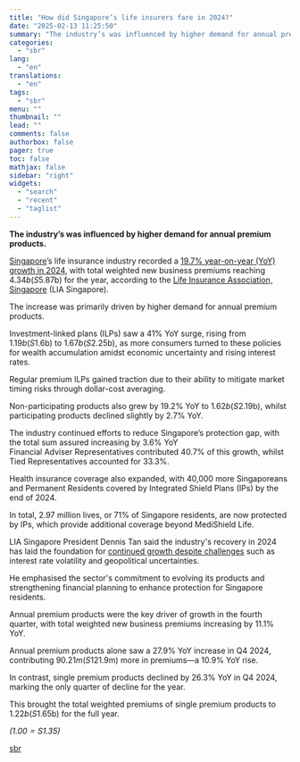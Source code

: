 ```yaml
---
title: "How did Singapore’s life insurers fare in 2024?"
date: "2025-02-13 11:25:50"
summary: "The industry’s was influenced by higher demand for annual premium products.Singapore’s life insurance industry recorded a 19.7% year-on-year (YoY) growth in 2024, with total weighted new business premiums reaching $4.34b (S$5.87b) for the year, according to the Life Insurance Association, Singapore (LIA Singapore). The increase was primarily driven by higher..."
categories:
  - "sbr"
lang:
  - "en"
translations:
  - "en"
tags:
  - "sbr"
menu: ""
thumbnail: ""
lead: ""
comments: false
authorbox: false
pager: true
toc: false
mathjax: false
sidebar: "right"
widgets:
  - "search"
  - "recent"
  - "taglist"
---
```


**The industry’s was influenced by higher demand for annual premium products.**

[Singapore](https://insuranceasia.com/market/singapore)’s life insurance industry recorded a [19.7% year-on-year (YoY) growth in 2024](https://insuranceasia.com/insurance/exclusive/singapores-life-insurers-eye-growth-in-2025), with total weighted new business premiums reaching $4.34b (S$5.87b) for the year, according to the [Life Insurance Association, Singapore](https://insuranceasia.com/company/life-insurance-association-singapore) (LIA Singapore).

The increase was primarily driven by higher demand for annual premium products.

Investment-linked plans (ILPs) saw a 41% YoY surge, rising from $1.19b (S$1.6b) to $1.67b (S$2.25b), as more consumers turned to these policies for wealth accumulation amidst economic uncertainty and rising interest rates.

Regular premium ILPs gained traction due to their ability to mitigate market timing risks through dollar-cost averaging.

Non-participating products also grew by 19.2% YoY to $1.62b (S$2.19b), whilst participating products declined slightly by 2.7% YoY.

The industry continued efforts to reduce Singapore’s protection gap, with the total sum assured increasing by 3.6% YoY   
Financial Adviser Representatives contributed 40.7% of this growth, whilst Tied Representatives accounted for 33.3%.

Health insurance coverage also expanded, with 40,000 more Singaporeans and Permanent Residents covered by Integrated Shield Plans (IPs) by the end of 2024.

In total, 2.97 million lives, or 71% of Singapore residents, are now protected by IPs, which provide additional coverage beyond MediShield Life.

LIA Singapore President Dennis Tan said the industry's recovery in 2024 has laid the foundation for [continued growth despite challenges](https://insuranceasia.com/insurance/exclusive/top-50-list-shows-worsening-dip-in-singapores-insurance-premiums) such as interest rate volatility and geopolitical uncertainties.

He emphasised the sector's commitment to evolving its products and strengthening financial planning to enhance protection for Singapore residents.

Annual premium products were the key driver of growth in the fourth quarter, with total weighted new business premiums increasing by 11.1% YoY.

Annual premium products alone saw a 27.9% YoY increase in Q4 2024, contributing $90.21m (S$121.9m) more in premiums—a 10.9% YoY rise.

In contrast, single premium products declined by 26.3% YoY in Q4 2024, marking the only quarter of decline for the year.

This brought the total weighted premiums of single premium products to $1.22b (S$1.65b) for the full year.

*($1.00 = S$1.35)*

[sbr](https://sbr.com.sg/insurance/news/how-did-singapores-life-insurers-fare-in-2024)
